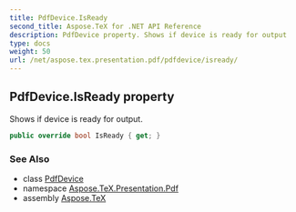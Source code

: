 ```yaml
---
title: PdfDevice.IsReady
second_title: Aspose.TeX for .NET API Reference
description: PdfDevice property. Shows if device is ready for output
type: docs
weight: 50
url: /net/aspose.tex.presentation.pdf/pdfdevice/isready/
---
```

## PdfDevice.IsReady property

Shows if device is ready for output.

```csharp
public override bool IsReady { get; }
```

### See Also

* class [PdfDevice](../)
* namespace [Aspose.TeX.Presentation.Pdf](../../pdfdevice/)
* assembly [Aspose.TeX](../../../)


